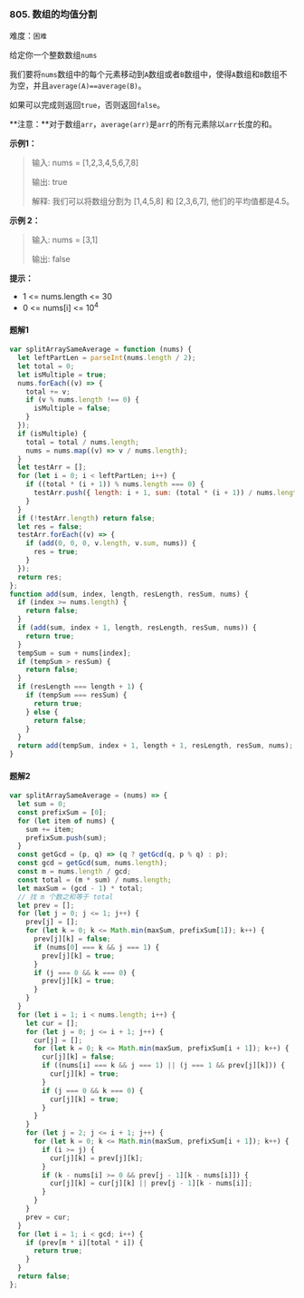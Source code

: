 ### 805. 数组的均值分割

难度：`困难`

给定你一个整数数组`nums`

我们要将`nums`数组中的每个元素移动到`A`数组或者`B`数组中，使得`A`数组和`B`数组不为空，并且`average(A)==average(B)`。

如果可以完成则返回`true`，否则返回`false`。

**注意：**对于数组`arr`，`average(arr)`是`arr`的所有元素除以`arr`长度的和。

**示例1：**

> 输入: nums = [1,2,3,4,5,6,7,8]
>
> 输出: true
>
> 解释: 我们可以将数组分割为 [1,4,5,8] 和 [2,3,6,7], 他们的平均值都是4.5。

**示例 2：**

> 输入: nums = [3,1]
>
> 输出: false

**提示：**

- 1 <= nums.length <= 30
- 0 <= nums[i] <= $10^4$

<!-- tabs:start -->

#### **题解1**

```javascript
var splitArraySameAverage = function (nums) {
  let leftPartLen = parseInt(nums.length / 2);
  let total = 0;
  let isMultiple = true;
  nums.forEach((v) => {
    total += v;
    if (v % nums.length !== 0) {
      isMultiple = false;
    }
  });
  if (isMultiple) {
    total = total / nums.length;
    nums = nums.map((v) => v / nums.length);
  }
  let testArr = [];
  for (let i = 0; i < leftPartLen; i++) {
    if ((total * (i + 1)) % nums.length === 0) {
      testArr.push({ length: i + 1, sum: (total * (i + 1)) / nums.length });
    }
  }
  if (!testArr.length) return false;
  let res = false;
  testArr.forEach((v) => {
    if (add(0, 0, 0, v.length, v.sum, nums)) {
      res = true;
    }
  });
  return res;
};
function add(sum, index, length, resLength, resSum, nums) {
  if (index >= nums.length) {
    return false;
  }
  if (add(sum, index + 1, length, resLength, resSum, nums)) {
    return true;
  }
  tempSum = sum + nums[index];
  if (tempSum > resSum) {
    return false;
  }
  if (resLength === length + 1) {
    if (tempSum === resSum) {
      return true;
    } else {
      return false;
    }
  }
  return add(tempSum, index + 1, length + 1, resLength, resSum, nums);
}
```

#### **题解2**

```javascript
var splitArraySameAverage = (nums) => {
  let sum = 0;
  const prefixSum = [0];
  for (let item of nums) {
    sum += item;
    prefixSum.push(sum);
  }
  const getGcd = (p, q) => (q ? getGcd(q, p % q) : p);
  const gcd = getGcd(sum, nums.length);
  const m = nums.length / gcd;
  const total = (m * sum) / nums.length;
  let maxSum = (gcd - 1) * total;
  // 找 m 个数之和等于 total
  let prev = [];
  for (let j = 0; j <= 1; j++) {
    prev[j] = [];
    for (let k = 0; k <= Math.min(maxSum, prefixSum[1]); k++) {
      prev[j][k] = false;
      if (nums[0] === k && j === 1) {
        prev[j][k] = true;
      }
      if (j === 0 && k === 0) {
        prev[j][k] = true;
      }
    }
  }
  for (let i = 1; i < nums.length; i++) {
    let cur = [];
    for (let j = 0; j <= i + 1; j++) {
      cur[j] = [];
      for (let k = 0; k <= Math.min(maxSum, prefixSum[i + 1]); k++) {
        cur[j][k] = false;
        if ((nums[i] === k && j === 1) || (j === 1 && prev[j][k])) {
          cur[j][k] = true;
        }
        if (j === 0 && k === 0) {
          cur[j][k] = true;
        }
      }
    }
    for (let j = 2; j <= i + 1; j++) {
      for (let k = 0; k <= Math.min(maxSum, prefixSum[i + 1]); k++) {
        if (i >= j) {
          cur[j][k] = prev[j][k];
        }
        if (k - nums[i] >= 0 && prev[j - 1][k - nums[i]]) {
          cur[j][k] = cur[j][k] || prev[j - 1][k - nums[i]];
        }
      }
    }
    prev = cur;
  }
  for (let i = 1; i < gcd; i++) {
    if (prev[m * i][total * i]) {
      return true;
    }
  }
  return false;
};
```
<!-- tabs:end -->
